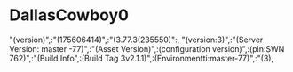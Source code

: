 # DallasCowboy0
"(version)",:"(175606414)",:"(3.77.3(235550)":, "(version:3)",:"(Server Version: master -77)",:"(Asset Version)",:(configuration version)",:(pin:SWN 762)",:"(Build Info",:(Build Tag 3v2.1.1)",:(Environmentti:master-77)",:"(3),
